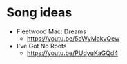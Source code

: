 # Song ideas
- Fleetwood Mac: Dreams
    - https://youtu.be/5oWyMakvQew
- I've Got No Roots
    - https://youtu.be/PUdyuKaGQd4
